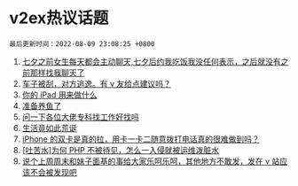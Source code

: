 # v2ex热议话题

`最后更新时间：2022-08-09 23:08:25 +0800`

1. [七夕之前女生每天都会主动聊天,七夕后约我吃饭我没任何表示，之后就没有之前那样找我聊天了](https://www.v2ex.com/t/871620)
1. [车子被刮，对方逃逸。有 v 友给点建议吗？](https://www.v2ex.com/t/871583)
1. [你的 iPad 用来做什么](https://www.v2ex.com/t/871654)
1. [准备养鱼了](https://www.v2ex.com/t/871647)
1. [问一下各位大佬专科找工作好找吗](https://www.v2ex.com/t/871566)
1. [生活竟如此荒诞](https://www.v2ex.com/t/871576)
1. [iPhone 的双卡是真的拉，用卡一卡二随意拨打电话真的很难做到吗？](https://www.v2ex.com/t/871546)
1. [[吐苦水]为何 PHP 不被待见，怎么一入侵就被运维泼脏水](https://www.v2ex.com/t/871584)
1. [说个上周周末和妹子面基的事给大家乐呵乐呵，其他地方不敢发，发在 v 站应该不会被发现吧](https://www.v2ex.com/t/871600)

